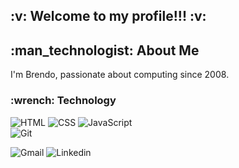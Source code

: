 <h2> :v: Welcome to my profile!!! :v: </h2>
<h2> :man_technologist: About Me </h2>
<p> I'm Brendo, passionate about computing since 2008. <p>

<h3> :wrench: Technology </h3>

![HTML](https://img.shields.io/badge/-HTML-323330?style=flat&logo=HTML5)
![CSS](https://img.shields.io/badge/-CSS-323330?style=flat&logo=CSS3&logoColor=1572B6)
![JavaScript](https://img.shields.io/badge/-JavaScript-323330?style=flat&logo=javascript) <br>
![Git](https://img.shields.io/badge/---GIT---323330?style=flat&logo=GIT)

![Gmail](https://img.shields.io/badge/-GMAIL-323330?style=flat&logo=GMAIL&logoColor=red)
![Linkedin](https://img.shields.io/badge/-LINKEDIN-323330?style=flat&logo=LINKEDIN&logoColor=blue)
